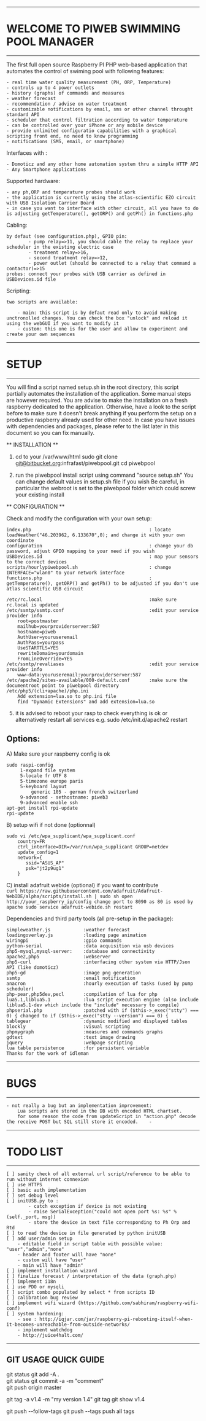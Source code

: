 ---------------------------------------------------------
# WELCOME TO PIWEB SWIMMING POOL MANAGER
---------------------------------------------------------

The first full open source Raspberry PI PHP web-based application that automates the control of swiming pool with following features:

    - real time water quality measurement (PH, ORP, Temperature)
    - controls up to 4 power outlets
    - history (graphs) of commands and measures
    - weather forecast 
    - recommendation / advise on water treatment
    - customizable notifications by email, sms or other channel throught standard API
    - scheduler that control filtration aoccrding to water temperature
    - can be controlled over your iPhone or any mobile device
    - provide unlimited configuratio capabilities with a graphical scripting front end, no need to know programming
    - notifications (SMS, email, or smartphone)

Interfaces with :

    - Domoticz and any other home automation system thru a simple HTTP API
    - Any Smartphone applications

Supported hardware:

    - any ph,ORP and temperature probes should work
    - the application is currently using the atlas-scientific EZO circuit with USB Isolation Carrier Board
    - in case you want to interface with other circuit, all you have to do is adjusting getTemperature(), getORP() and getPh() in functions.php

Cabling:

    by defaut (see configuration.php), GPIO pin:
			- pump relay=>11, you should cable the relay to replace your scheduler in the existing electric case
			- treatment relay=>16, 
		    - second treatment relay=>12,
		    - power outlet (should be connected to a relay that command a contactor)=>15
    probes: connect your probes with USB carrier as defined in USBDevices.id file
        
Scripting:

    two scripts are available:
    
        - main: this script is by defaut read only to avoid making unctronolled changes. You can check the box "unlock" and reload it using the webGUI if you want to modify it
        - custom: this one is for the user and allow to experiment and create your own sequences        
    
---------------------------------------------------------
# SETUP
---------------------------------------------------------
You will find a script named setup.sh in the root directory, this script partially automates the installation of the application.
Some manual steps are however required. You are advise to make the installation on a fresh raspberry dedicated to the application.
Otherwise, have a look to the script before to make sure it doesn't break anything if you perform the setup on a productive raspberry 
already used for other need. In case you have issues with dependencies and packages, please refer to the list later in this document
so you can fix manually.


** INSTALLATION **

1) cd to your /var/www/html
   sudo git clone git@bitbucket.org:infrafast/piwebpool.git
   cd piwebpool

2)  run the piwebpool install script using command "source setup.sh"
    You can change default values in setup.sh file if you wish
    Be careful, in particular the webroot is set to the piwebpool folder which could screw your existing install

** CONFIGURATION **

Check and modify the configuration with your own setup:
    
    index.php                                           : locate loadWeather("46.203962, 6.133670",0); and change it with your own coordinate
    configuration                                       : change your db password, adjust GPIO mapping to your need if you wish 
    USBDevices.id                                       : map your sensors to the correct devices
    scripts/hourlypiwebpool.sh                          : change INTERFACE="wlan0" to your network interface
    functions.php                                       : getTemperature(), getORP() and getPh() to be adjusted if you don't use atlas scientific USB circuit
    
    /etc/rc.local                                       :make sure rc.local is updated
    /etc/ssmtp/ssmtp.conf                               :edit your service provider info
        root=postmaster
        mailhub=yourproviderserver:587
        hostname=piweb
        AuthUser=youruseremail
        AuthPass=yourpass
        UseSTARTTLS=YES    
        rewriteDomain=yourdomain
        FromLineOverride=YES
    /etc/ssmtp/revaliases                               :edit your service provider info
        www-data:youruseremail:yourproviderserver:587
    /etc/apache2/sites-available/000-default.conf       :make sure the documentroot point to piwebpool directory
    /etc/php5/(cli+apache)/php.ini
        Add extension=lua.so to php.ini file
        find "Dynamic Extensions" and add extension=lua.so
        
5) it is advised to reboot your rasp to check everything is ok or alternatively restart all services
    e.g. sudo /etc/init.d/apache2 restart


Options:
--------

A) Make sure your raspberry config is ok
    
    sudo raspi-config
         1-expand file system
         5-locale fr UTF 8
         5-timezone europe paris
         5-keyboard layout
             generic 105 - german french switzerland
         9-advanced - sethostname: piweb3
         9-advanced enable ssh
    apt-get install rpi-update
    rpi-update
    

B) setup wifi if not done (optionnal)

    sudo vi /etc/wpa_supplicant/wpa_supplicant.conf
        country=FR               
        ctrl_interface=DIR=/var/run/wpa_supplicant GROUP=netdev
        update_config=1         
        network={          
           ssid="ASUS_AP"   
           psk="jt2p9ug1"   
        } 

C) install adafruit webide (optional) if you want to contribute         
    ```
    curl https://raw.githubusercontent.com/adafruit/Adafruit-WebIDE/alpha/scripts/install.sh | sudo sh
    open http://your_raspberry_ip/config change port to 8090 as 80 is used by apache
    sudo service adafruit-webide.sh restart
    ```

Dependencies and third party tools (all pre-setup in the package):      

    simpleweather.js            :weather forecast
    loadingoverlay.js           :loading page animation
    wiringpi                    :gpio commands
    python-serial               :data acquisition via usb devices
    php5-mysql,mysql-server:    :database and connectivity
    apache2,php5                :webserver 
    php5-curl                   :interfacing other system via HTTP/Json API (like domoticz)
    php5-gd                     :image png generation    
    ssmtp                       :email notification
    anacron                     :hourly execution of tasks (used by pump scheduler)
    php-pear,php5dev,pecl       :compilation of lua for php
    lua5.1,liblua5.1            :lua script execution engine (also include liblua5.1-dev which include the "include" necessary to compile)
    phpserial.php               :patched with if ($this->_exec("stty") === 0) { changed to if ($this->_exec("stty --version") === 0) {
    tablegear                   :dynamic modified and displayed tables
    blockly                     :visual scripting
    phpmygraph                  :measures and commands graphs
    gdtext                      :text image drawing
    jquery                      :webpage scripting
    lua table persistence       :for persistent variable
    Thanks for the work of idleman 
    
---------------------------------------------------------
# BUGS
---------------------------------------------------------
    - not really a bug but an implementation improvement: 
        Lua scripts are stored in the DB with encoded HTML chartset. 
        for some reason the code from updateScript in "action.php" decode the receive POST but SQL still store it encoded.    - 
    
---------------------------------------------------------
# TODO LIST 
---------------------------------------------------------
    [ ] sanity check of all external url script/reference to be able to run without internet connexion
    [ ] use HTTPS
    [ ] basic auth implementation
    [ ] set debug level
    [ ] initUSB.py to :
            - catch exception if device is not existing
            - raise SerialException("could not open port %s: %s" % (self._port, msg)) 
            - store the device in text file corresponding to Ph Orp and Rtd
    [ ] to read the device in file generated by python initUSB
    [ ] add user/admin setup  
        - editable field in script table with possible value: "user","admin","none"
        - header and footer will have "none"
        - custom will have "user"
        - main will have "admin"
    [ ] implement installation wizard
    [ ] finalize forecast / interpretation of the data (graph.php)
    [ ] implement i18n
    [ ] use PDO or mysqli 
    [ ] script combo populated by select * from scripts ID
    [ ] calibration bug review
    [ ] implement wifi wizard (https://github.com/sabhiram/raspberry-wifi-conf)
    [ ] system hardening:
        - see : http://iqjar.com/jar/raspberry-pi-rebooting-itself-when-it-becomes-unreachable-from-outside-networks/
        - implement watchdog
        - http://juice4halt.com/

-------------------------------------------------------------------
GIT USAGE QUICK GUIDE
-------------------------------------------------------------------
git status
git add -A .                 
git status
git commit -a -m "comment"   
git push origin master       

git tag -a v1.4 -m "my version 1.4"
git tag
git show v1.4

git push --follow-tags
git push --tags                    push all tags